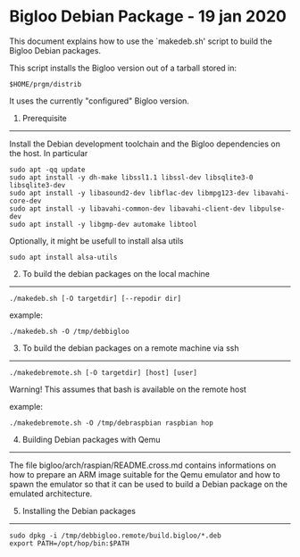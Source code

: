 Bigloo Debian Package - 19 jan 2020
===================================

This document explains how to use the `makedeb.sh' script to
build the Bigloo Debian packages.

This script installs the Bigloo version out of a tarball stored in:

   `$HOME/prgm/distrib`

It uses the currently "configured" Bigloo version.


1. Prerequisite
---------------

Install the Debian development toolchain and the Bigloo dependencies
on the host. In particular

```shell
sudo apt -qq update
sudo apt install -y dh-make libssl1.1 libssl-dev libsqlite3-0 libsqlite3-dev
sudo apt install -y libasound2-dev libflac-dev libmpg123-dev libavahi-core-dev
sudo apt install -y libavahi-common-dev libavahi-client-dev libpulse-dev
sudo apt install -y libgmp-dev automake libtool
```

Optionally, it might be usefull to install alsa utils

```
sudo apt install alsa-utils
```


2. To build the debian packages on the local machine
----------------------------------------------------

```shell
./makedeb.sh [-O targetdir] [--repodir dir]
```

example:

```shell
./makedeb.sh -O /tmp/debbigloo
```

3. To build the debian packages on a remote machine via ssh
-----------------------------------------------------------

```shell
./makedebremote.sh [-O targetdir] [host] [user]
```

Warning! This assumes that bash is available on the remote host

example:

```shell
./makedebremote.sh -O /tmp/debraspbian raspbian hop
```

4. Building Debian packages with Qemu
-------------------------------------

The file bigloo/arch/raspian/README.cross.md contains informations on
how to prepare an ARM image suitable for the Qemu emulator and how to
spawn the emulator so that it can be used to build a Debian package
on the emulated architecture.


5. Installing the Debian packages
---------------------------------

```shell[:@shell-guest]
sudo dpkg -i /tmp/debbigloo.remote/build.bigloo/*.deb
export PATH=/opt/hop/bin:$PATH
```
